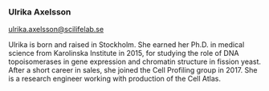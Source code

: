 ### Ulrika Axelsson
ulrika.axelsson@scilifelab.se 

Ulrika is born and raised in Stockholm. She earned her Ph.D. in medical science from Karolinska Institute in 2015, for studying the role of DNA topoisomerases in gene expression and chromatin structure in fission yeast. After a short career in sales, she joined the Cell Profiling group in 2017. She is a research engineer working with production of the Cell Atlas.


